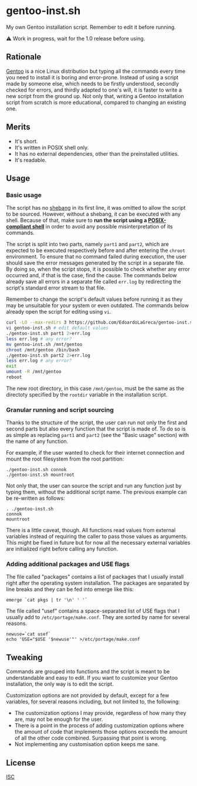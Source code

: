 gentoo-inst.sh
==============

My own Gentoo installation script. Remember to edit it before running.

⚠️ Work in progress, wait for the 1.0 release before using.

## Rationale

[Gentoo](https://www.gentoo.org/) is a nice Linux distribution but typing all the commands every time you need to install it is boring and error-prone. Instead of using a script made by someone else, which needs to be firstly understood, secondly checked for errors, and thirdly adapted to one's will, it is faster to write a new script from the ground up. Not only that, writing a Gentoo installation script from scratch is more educational, compared to changing an existing one.

## Merits

- It's short.
- It's written in POSIX shell only.
- It has no external dependencies, other than the preinstalled utilities.
- It's readable.

## Usage

### Basic usage

The script has no [shebang](https://en.wikipedia.org/wiki/Shebang_(Unix)) in its first line, it was omitted to allow the script to be sourced. However, without a shebang, it can be executed with any shell. Because of that, make sure to **run the script using a [POSIX-compliant shell](https://wiki.archlinux.org/title/Command-line_shell#POSIX_compliant)** in order to avoid any possible misinterpretation of its commands.

The script is split into two parts, namely `part1` and `part2`, which are expected to be executed respectively before and after entering the `chroot` environment. To ensure that no command failed during execution, the user should save the error messages generated by the script in a separate file. By doing so, when the script stops, it is possible to check whether any error occurred and, if that is the case, find the cause. The commands below already save all errors in a separate file called `err.log` by redirecting the script's standard error stream to that file.

Remember to change the script's default values before running it as they may be unsuitable for your system or even outdated. The commands below already open the script for editing using `vi`.

```sh
curl -LO --max-redirs 3 https://github.com/EdoardoLaGreca/gentoo-inst.sh/raw/refs/heads/main/gentoo-inst.sh
vi gentoo-inst.sh # edit default values
./gentoo-inst.sh part1 2>err.log
less err.log # any error?
mv gentoo-inst.sh /mnt/gentoo
chroot /mnt/gentoo /bin/bash
./gentoo-inst.sh part2 2>err.log
less err.log # any error?
exit
umount -R /mnt/gentoo
reboot
```

The new root directory, in this case  `/mnt/gentoo`, must be the same as the directoty specified by the `rootdir` variable in the installation script.

### Granular running and script sourcing

Thanks to the structure of the script, the user can run not only the first and second parts but also every function that the script is made of. To do so is as simple as replacing `part1` and `part2` (see the "Basic usage" section) with the name of any function.

For example, if the user wanted to check for their internet connection and mount the root filesystem from the root partition:

```
./gentoo-inst.sh connok
./gentoo-inst.sh mountroot
```

Not only that, the user can source the script and run any function just by typing them, without the additional script name. The previous example can be re-written as follows:

```
. ./gentoo-inst.sh
connok
mountroot
```

There is a little caveat, though. All functions read values from external variables instead of requiring the caller to pass those values as arguments. This might be fixed in future but for now all the necessary external variables are initialized right before calling any function. <!-- TODO -->

### Adding additional packages and USE flags

The file called "packages" contains a list of packages that I usually install right after the operating system installation. The packages are separated by line breaks and they can be fed into emerge like this:

```
emerge `cat pkgs | tr '\n' ' '`
```

The file called "usef" contains a space-separated list of USE flags that I usually add to `/etc/portage/make.conf`. They are sorted by name for several reasons.

```
newuse=`cat usef`
echo 'USE="$USE '$newuse'"' >/etc/portage/make.conf
```

## Tweaking

Commands are grouped into functions and the script is meant to be understandable and easy to edit. If you want to customize your Gentoo installation, the only way is to edit the script.

Customization options are not provided by default, except for a few variables, for several reasons including, but not limited to, the following:

- The customization options I may provide, regardless of how many they are, may not be enough for the user.
- There is a point in the process of adding customization options where the amount of code that implements those options exceeds the amount of all the other code combined. Surpassing that point is wrong.
- Not implementing any customisation option keeps me sane.

## License

[ISC](LICENSE)
